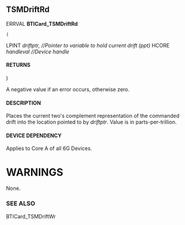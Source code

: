 ## **TSMDriftRd**

ERRVAL **BTICard\_TSMDriftRd**

```
(
```
LPINT *driftptr, //Pointer to variable to hold current drift (ppt)* HCORE *handleval //Device handle* 

#### **RETURNS**

)

A negative value if an error occurs, otherwise zero.

#### **DESCRIPTION**

Places the current two's complement representation of the commanded drift into the location pointed to by *driftptr*. Value is in parts-per-trillion.

#### **DEVICE DEPENDENCY**

Applies to Core A of all 6G Devices.

# **WARNINGS**

None.

### **SEE ALSO**

BTICard\_TSMDriftWr